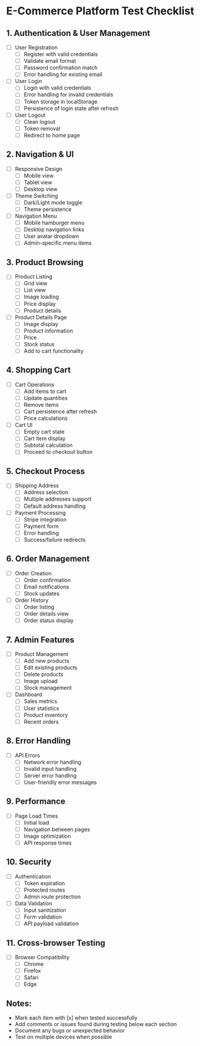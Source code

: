 # E-Commerce Platform Test Checklist

## 1. Authentication & User Management
- [ ] User Registration
  - [ ] Register with valid credentials
  - [ ] Validate email format
  - [ ] Password confirmation match
  - [ ] Error handling for existing email

- [ ] User Login
  - [ ] Login with valid credentials
  - [ ] Error handling for invalid credentials
  - [ ] Token storage in localStorage
  - [ ] Persistence of login state after refresh

- [ ] User Logout
  - [ ] Clean logout
  - [ ] Token removal
  - [ ] Redirect to home page

## 2. Navigation & UI
- [ ] Responsive Design
  - [ ] Mobile view
  - [ ] Tablet view
  - [ ] Desktop view

- [ ] Theme Switching
  - [ ] Dark/Light mode toggle
  - [ ] Theme persistence

- [ ] Navigation Menu
  - [ ] Mobile hamburger menu
  - [ ] Desktop navigation links
  - [ ] User avatar dropdown
  - [ ] Admin-specific menu items

## 3. Product Browsing
- [ ] Product Listing
  - [ ] Grid view
  - [ ] List view
  - [ ] Image loading
  - [ ] Price display
  - [ ] Product details

- [ ] Product Details Page
  - [ ] Image display
  - [ ] Product information
  - [ ] Price
  - [ ] Stock status
  - [ ] Add to cart functionality

## 4. Shopping Cart
- [ ] Cart Operations
  - [ ] Add items to cart
  - [ ] Update quantities
  - [ ] Remove items
  - [ ] Cart persistence after refresh
  - [ ] Price calculations

- [ ] Cart UI
  - [ ] Empty cart state
  - [ ] Cart item display
  - [ ] Subtotal calculation
  - [ ] Proceed to checkout button

## 5. Checkout Process
- [ ] Shipping Address
  - [ ] Address selection
  - [ ] Multiple addresses support
  - [ ] Default address handling

- [ ] Payment Processing
  - [ ] Stripe integration
  - [ ] Payment form
  - [ ] Error handling
  - [ ] Success/failure redirects

## 6. Order Management
- [ ] Order Creation
  - [ ] Order confirmation
  - [ ] Email notifications
  - [ ] Stock updates

- [ ] Order History
  - [ ] Order listing
  - [ ] Order details view
  - [ ] Order status display

## 7. Admin Features
- [ ] Product Management
  - [ ] Add new products
  - [ ] Edit existing products
  - [ ] Delete products
  - [ ] Image upload
  - [ ] Stock management

- [ ] Dashboard
  - [ ] Sales metrics
  - [ ] User statistics
  - [ ] Product inventory
  - [ ] Recent orders

## 8. Error Handling
- [ ] API Errors
  - [ ] Network error handling
  - [ ] Invalid input handling
  - [ ] Server error handling
  - [ ] User-friendly error messages

## 9. Performance
- [ ] Page Load Times
  - [ ] Initial load
  - [ ] Navigation between pages
  - [ ] Image optimization
  - [ ] API response times

## 10. Security
- [ ] Authentication
  - [ ] Token expiration
  - [ ] Protected routes
  - [ ] Admin route protection

- [ ] Data Validation
  - [ ] Input sanitization
  - [ ] Form validation
  - [ ] API payload validation

## 11. Cross-browser Testing
- [ ] Browser Compatibility
  - [ ] Chrome
  - [ ] Firefox
  - [ ] Safari
  - [ ] Edge

## Notes:
- Mark each item with [x] when tested successfully
- Add comments or issues found during testing below each section
- Document any bugs or unexpected behavior
- Test on multiple devices when possible 